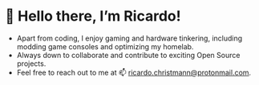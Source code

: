 # 👋 Hello there, I’m Ricardo!

- Apart from coding, I enjoy gaming and hardware tinkering, including modding game consoles and optimizing my homelab.
- Always down to collaborate and contribute to exciting Open Source projects. 
- Feel free to reach out to me at 📫 ricardo.christmann@protonmail.com.

<!---
ricci2511/ricci2511 is a ✨ special ✨ repository because its `README.md` (this file) appears on your GitHub profile.
You can click the Preview link to take a look at your changes.
--->
